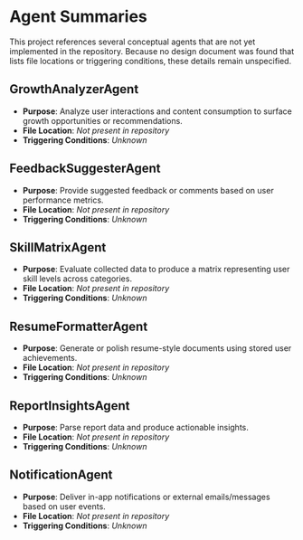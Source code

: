 # Agent Summaries

This project references several conceptual agents that are not yet implemented in the repository. Because no design document was found that lists file locations or triggering conditions, these details remain unspecified.

## GrowthAnalyzerAgent
- **Purpose**: Analyze user interactions and content consumption to surface growth opportunities or recommendations.
- **File Location**: *Not present in repository*
- **Triggering Conditions**: *Unknown*

## FeedbackSuggesterAgent
- **Purpose**: Provide suggested feedback or comments based on user performance metrics.
- **File Location**: *Not present in repository*
- **Triggering Conditions**: *Unknown*

## SkillMatrixAgent
- **Purpose**: Evaluate collected data to produce a matrix representing user skill levels across categories.
- **File Location**: *Not present in repository*
- **Triggering Conditions**: *Unknown*

## ResumeFormatterAgent
- **Purpose**: Generate or polish resume-style documents using stored user achievements.
- **File Location**: *Not present in repository*
- **Triggering Conditions**: *Unknown*

## ReportInsightsAgent
- **Purpose**: Parse report data and produce actionable insights.
- **File Location**: *Not present in repository*
- **Triggering Conditions**: *Unknown*

## NotificationAgent
- **Purpose**: Deliver in-app notifications or external emails/messages based on user events.
- **File Location**: *Not present in repository*
- **Triggering Conditions**: *Unknown*

